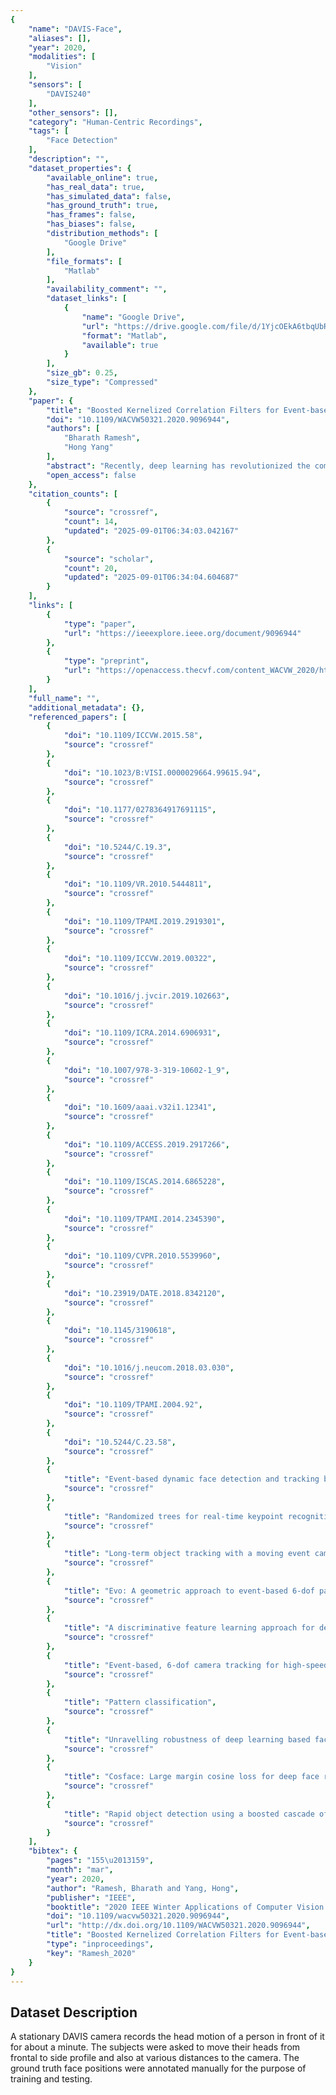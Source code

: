 ```yaml
---
{
    "name": "DAVIS-Face",
    "aliases": [],
    "year": 2020,
    "modalities": [
        "Vision"
    ],
    "sensors": [
        "DAVIS240"
    ],
    "other_sensors": [],
    "category": "Human-Centric Recordings",
    "tags": [
        "Face Detection"
    ],
    "description": "",
    "dataset_properties": {
        "available_online": true,
        "has_real_data": true,
        "has_simulated_data": false,
        "has_ground_truth": true,
        "has_frames": false,
        "has_biases": false,
        "distribution_methods": [
            "Google Drive"
        ],
        "file_formats": [
            "Matlab"
        ],
        "availability_comment": "",
        "dataset_links": [
            {
                "name": "Google Drive",
                "url": "https://drive.google.com/file/d/1YjcOEkA6tbqUbReuzOFnXjnE8c-7rMyc/view",
                "format": "Matlab",
                "available": true
            }
        ],
        "size_gb": 0.25,
        "size_type": "Compressed"
    },
    "paper": {
        "title": "Boosted Kernelized Correlation Filters for Event-based Face Detection",
        "doi": "10.1109/WACVW50321.2020.9096944",
        "authors": [
            "Bharath Ramesh",
            "Hong Yang"
        ],
        "abstract": "Recently, deep learning has revolutionized the computer vision field and has resulted in steep advances in the performance of vision systems for human detection and classification on large datasets. Nevertheless, these systems rely on static cameras that do not yield practical results, especially for prolonged monitoring periods and when multiple object activities occur simultaneously. We propose that event cameras naturally solve these issues at the hardware level via asynchronous, pixel-level brightness sensing at microsecond time-scale. In particular, event cameras do not output data during no-activity periods and thus data rate is drastically lowered without any additional processing. Secondly, event cameras produce disjoint spatial outputs for multiple objects without requiring segmentation or explicit background modeling. Leveraging these attractive properties, this paper presents an event-based feature learning method using kernelized correlation filters (KCF) within a boosting framework. A key contribution is the reformulation of KCFs to learn the face representation instead of relying on handcrafted feature descriptors as done in previous works. We report a high detection performance on data collected using an event camera and showcase its potential for surveillance applications. For fostering further research, we release the face dataset used in our work to the wider community",
        "open_access": false
    },
    "citation_counts": [
        {
            "source": "crossref",
            "count": 14,
            "updated": "2025-09-01T06:34:03.042167"
        },
        {
            "source": "scholar",
            "count": 20,
            "updated": "2025-09-01T06:34:04.604687"
        }
    ],
    "links": [
        {
            "type": "paper",
            "url": "https://ieeexplore.ieee.org/document/9096944"
        },
        {
            "type": "preprint",
            "url": "https://openaccess.thecvf.com/content_WACVW_2020/html/w5/Ramesh_Boosted_Kernelized_Correlation_Filters_for_Event-based_Face_Detection_WACVW_2020_paper.html"
        }
    ],
    "full_name": "",
    "additional_metadata": {},
    "referenced_papers": [
        {
            "doi": "10.1109/ICCVW.2015.58",
            "source": "crossref"
        },
        {
            "doi": "10.1023/B:VISI.0000029664.99615.94",
            "source": "crossref"
        },
        {
            "doi": "10.1177/0278364917691115",
            "source": "crossref"
        },
        {
            "doi": "10.5244/C.19.3",
            "source": "crossref"
        },
        {
            "doi": "10.1109/VR.2010.5444811",
            "source": "crossref"
        },
        {
            "doi": "10.1109/TPAMI.2019.2919301",
            "source": "crossref"
        },
        {
            "doi": "10.1109/ICCVW.2019.00322",
            "source": "crossref"
        },
        {
            "doi": "10.1016/j.jvcir.2019.102663",
            "source": "crossref"
        },
        {
            "doi": "10.1109/ICRA.2014.6906931",
            "source": "crossref"
        },
        {
            "doi": "10.1007/978-3-319-10602-1_9",
            "source": "crossref"
        },
        {
            "doi": "10.1609/aaai.v32i1.12341",
            "source": "crossref"
        },
        {
            "doi": "10.1109/ACCESS.2019.2917266",
            "source": "crossref"
        },
        {
            "doi": "10.1109/ISCAS.2014.6865228",
            "source": "crossref"
        },
        {
            "doi": "10.1109/TPAMI.2014.2345390",
            "source": "crossref"
        },
        {
            "doi": "10.1109/CVPR.2010.5539960",
            "source": "crossref"
        },
        {
            "doi": "10.23919/DATE.2018.8342120",
            "source": "crossref"
        },
        {
            "doi": "10.1145/3190618",
            "source": "crossref"
        },
        {
            "doi": "10.1016/j.neucom.2018.03.030",
            "source": "crossref"
        },
        {
            "doi": "10.1109/TPAMI.2004.92",
            "source": "crossref"
        },
        {
            "doi": "10.5244/C.23.58",
            "source": "crossref"
        },
        {
            "title": "Event-based dynamic face detection and tracking based on activity",
            "source": "crossref"
        },
        {
            "title": "Randomized trees for real-time keypoint recognition",
            "source": "crossref"
        },
        {
            "title": "Long-term object tracking with a moving event camera",
            "source": "crossref"
        },
        {
            "title": "Evo: A geometric approach to event-based 6-dof parallel tracking and mapping in real-time",
            "source": "crossref"
        },
        {
            "title": "A discriminative feature learning approach for deep face recognition",
            "source": "crossref"
        },
        {
            "title": "Event-based, 6-dof camera tracking for high-speed applications",
            "source": "crossref"
        },
        {
            "title": "Pattern classification",
            "source": "crossref"
        },
        {
            "title": "Unravelling robustness of deep learning based face recognition against adversarial attacks",
            "source": "crossref"
        },
        {
            "title": "Cosface: Large margin cosine loss for deep face recognition",
            "source": "crossref"
        },
        {
            "title": "Rapid object detection using a boosted cascade of simple features",
            "source": "crossref"
        }
    ],
    "bibtex": {
        "pages": "155\u2013159",
        "month": "mar",
        "year": 2020,
        "author": "Ramesh, Bharath and Yang, Hong",
        "publisher": "IEEE",
        "booktitle": "2020 IEEE Winter Applications of Computer Vision Workshops (WACVW)",
        "doi": "10.1109/wacvw50321.2020.9096944",
        "url": "http://dx.doi.org/10.1109/WACVW50321.2020.9096944",
        "title": "Boosted Kernelized Correlation Filters for Event-based Face Detection",
        "type": "inproceedings",
        "key": "Ramesh_2020"
    }
}
---
```


## Dataset Description

A stationary DAVIS camera records the head motion of a person in front of it for about a minute. The subjects were asked to move their heads from frontal to side profile and also at various distances to the camera. The ground truth face positions were annotated manually for the purpose of training and testing.